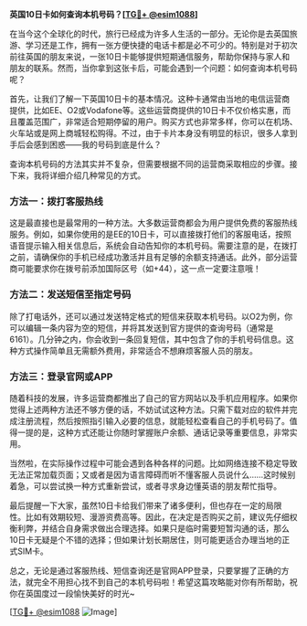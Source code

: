 **英国10日卡如何查询本机号码？[[TG💪+ @esim1088](https://t.me/s/esim1088)]**

在当今这个全球化的时代，旅行已经成为许多人生活的一部分。无论你是去英国旅游、学习还是工作，拥有一张方便快捷的电话卡都是必不可少的。特别是对于初次前往英国的朋友来说，一张10日卡能够提供短期通信服务，帮助你保持与家人和朋友的联系。然而，当你拿到这张卡后，可能会遇到一个问题：如何查询本机号码呢？

首先，让我们了解一下英国10日卡的基本情况。这种卡通常由当地的电信运营商提供，比如EE、O2或Vodafone等。这些运营商提供的10日卡不仅价格实惠，而且覆盖范围广，非常适合短期停留的用户。购买方式也非常多样，你可以在机场、火车站或是网上商城轻松购得。不过，由于卡片本身没有明显的标识，很多人拿到手后会感到困惑——我的号码到底是什么？

查询本机号码的方法其实并不复杂，但需要根据不同的运营商采取相应的步骤。接下来，我将详细介绍几种常见的方式。

### 方法一：拨打客服热线

这是最直接也是最常用的一种方法。大多数运营商都会为用户提供免费的客服热线服务。例如，如果你使用的是EE的10日卡，可以直接拨打他们的客服电话，按照语音提示输入相关信息后，系统会自动告知你的本机号码。需要注意的是，在拨打之前，请确保你的手机已经成功激活并且有足够的余额支持通话。此外，部分运营商可能要求你在拨号前添加国际区号（如+44），这一点一定要注意哦！

### 方法二：发送短信至指定号码

除了打电话外，还可以通过发送特定格式的短信来获取本机号码。以O2为例，你可以编辑一条内容为空的短信，并将其发送到官方提供的查询号码（通常是6161）。几分钟之内，你会收到一条回复短信，其中包含了你的手机号码信息。这种方式操作简单且无需额外费用，非常适合不想麻烦客服人员的朋友。

### 方法三：登录官网或APP

随着科技的发展，许多运营商都推出了自己的官方网站以及手机应用程序。如果你觉得上述两种方法还不够方便的话，不妨试试这种方法。只需下载对应的软件并完成注册流程，然后按照指引输入必要的信息，就能轻松查看自己的手机号码了。值得一提的是，这种方式还能让你随时掌握账户余额、通话记录等重要信息，非常实用。

当然啦，在实际操作过程中可能会遇到各种各样的问题。比如网络连接不稳定导致无法正常加载页面；又或者是因为语言障碍而听不懂客服人员说什么……这时候别着急，可以尝试换一种方式重新尝试，或者寻求身边懂英语的朋友帮忙指导。

最后提醒一下大家，虽然10日卡给我们带来了诸多便利，但也存在一定的局限性。比如有效期较短、漫游资费高等。因此，在决定是否购买之前，建议先仔细权衡利弊，并结合自身需求做出合理选择。如果只是临时需要短暂沟通的话，那么10日卡无疑是个不错的选择；但如果计划长期居住，则可能更适合办理当地的正式SIM卡。

总之，无论是通过客服热线、短信查询还是官网APP登录，只要掌握了正确的方法，就完全不用担心找不到自己的本机号码啦！希望这篇攻略能对你有所帮助，祝你在英国度过一段愉快美好的时光~ 

[[TG💪+ @esim1088](https://t.me/s/esim1088) ![Image](https://i.postimg.cc/4NQfJmqS/Snipaste-2025-05-13-00-14-12.png)]